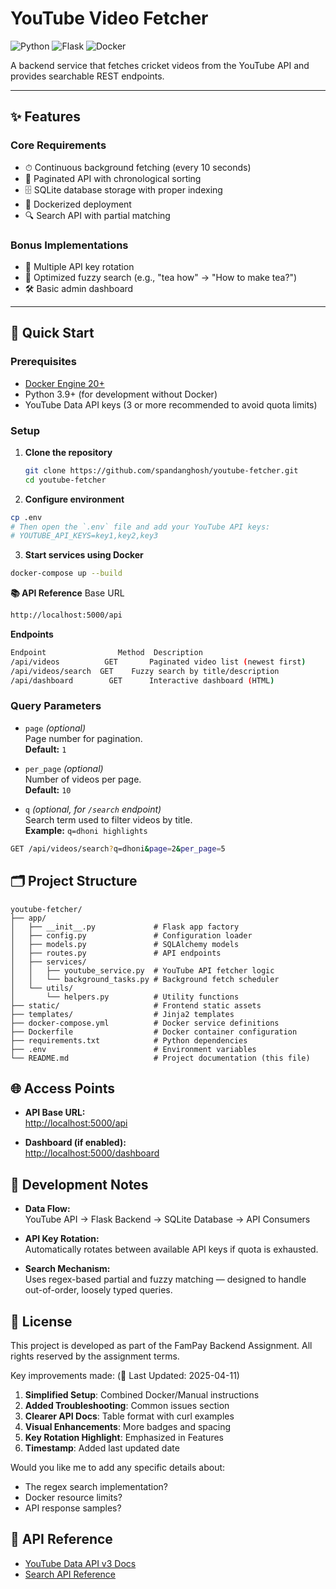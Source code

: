 # YouTube Video Fetcher

![Python](https://img.shields.io/badge/python-3.9+-blue)
![Flask](https://img.shields.io/badge/flask-2.0+-lightgrey)
![Docker](https://img.shields.io/badge/docker-3.8+-blue)

A backend service that fetches cricket videos from the YouTube API and provides searchable REST endpoints.

---

## ✨ Features

### Core Requirements
- ⏱ Continuous background fetching (every 10 seconds)
- 📄 Paginated API with chronological sorting
- 🗄 SQLite database storage with proper indexing
- 🐳 Dockerized deployment
- 🔍 Search API with partial matching

### Bonus Implementations
- 🔁 Multiple API key rotation
- 🔎 Optimized fuzzy search (e.g., "tea how" → "How to make tea?")
- 🛠 Basic admin dashboard

---

## 🚀 Quick Start

### Prerequisites
- [Docker Engine 20+](https://docs.docker.com/engine/install/)
- Python 3.9+ (for development without Docker)
- YouTube Data API keys (3 or more recommended to avoid quota limits)

### Setup

1. **Clone the repository**
   ```bash
   git clone https://github.com/spandanghosh/youtube-fetcher.git
   cd youtube-fetcher
2. **Configure environment**
```bash
cp .env
# Then open the `.env` file and add your YouTube API keys:
# YOUTUBE_API_KEYS=key1,key2,key3
```
3. **Start services using Docker**
```bash
docker-compose up --build
```
**📚 API Reference**
Base URL
```bash
http://localhost:5000/api
```
**Endpoints**
```bash
Endpoint	            Method	Description
/api/videos	         GET	   Paginated video list (newest first)
/api/videos/search	GET	   Fuzzy search by title/description
/api/dashboard	      GET	   Interactive dashboard (HTML)
```
### Query Parameters

- `page` *(optional)*  
  Page number for pagination.  
  **Default:** `1`

- `per_page` *(optional)*  
  Number of videos per page.  
  **Default:** `10`

- `q` *(optional, for `/search` endpoint)*  
  Search term used to filter videos by title.  
  **Example:** `q=dhoni highlights`

```bash
GET /api/videos/search?q=dhoni&page=2&per_page=5
```
## 🗂 Project Structure

```text
youtube-fetcher/
├── app/
│   ├── __init__.py             # Flask app factory
│   ├── config.py               # Configuration loader
│   ├── models.py               # SQLAlchemy models
│   ├── routes.py               # API endpoints
│   ├── services/
│   │   ├── youtube_service.py  # YouTube API fetcher logic
│   │   └── background_tasks.py # Background fetch scheduler
│   └── utils/
│       └── helpers.py          # Utility functions
├── static/                     # Frontend static assets
├── templates/                  # Jinja2 templates
├── docker-compose.yml          # Docker service definitions
├── Dockerfile                  # Docker container configuration
├── requirements.txt            # Python dependencies
├── .env                        # Environment variables
└── README.md                   # Project documentation (this file)
```
## 🌐 Access Points

- **API Base URL:**  
  [http://localhost:5000/api](http://localhost:5000/api)

- **Dashboard (if enabled):**  
  [http://localhost:5000/dashboard](http://localhost:5000/dashboard)

## 📝 Development Notes

- **Data Flow:**  
  YouTube API → Flask Backend → SQLite Database → API Consumers

- **API Key Rotation:**  
  Automatically rotates between available API keys if quota is exhausted.

- **Search Mechanism:**  
  Uses regex-based partial and fuzzy matching — designed to handle out-of-order, loosely typed queries.

## 📜 License 
This project is developed as part of the FamPay Backend Assignment. All rights reserved by the assignment terms.

Key improvements made: (📅 Last Updated: 2025-04-11)
1. **Simplified Setup**: Combined Docker/Manual instructions
2. **Added Troubleshooting**: Common issues section
3. **Clearer API Docs**: Table format with curl examples
4. **Visual Enhancements**: More badges and spacing
5. **Key Rotation Highlight**: Emphasized in Features
6. **Timestamp**: Added last updated date

Would you like me to add any specific details about:
- The regex search implementation?
- Docker resource limits?
- API response samples?

## 📌 API Reference
- [YouTube Data API v3 Docs](https://developers.google.com/youtube/v3)
- [Search API Reference](https://developers.google.com/youtube/v3/docs/search/list)


